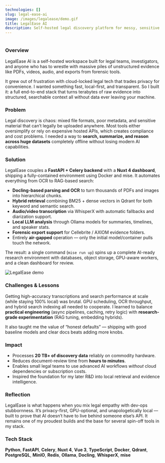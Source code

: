 ```yaml
---
technologies: []
slug: legal-ease-ai
image: /images/legalease/demo.gif
title: LegalEase AI
description: Self-hosted legal discovery platform for messy, sensitive data.
---
```


#

### Overview

LegalEase AI is a self-hosted workspace built for legal teams, investigators, and anyone who has to wrestle with massive piles of unstructured evidence like PDFs, videos, audio, and exports from forensic tools.

It grew out of frustration with cloud-locked legal tech that trades privacy for convenience. I wanted something fast, local-first, and transparent. So I built it: a full end-to-end stack that turns terabytes of raw evidence into structured, searchable context all without data ever leaving your machine.

### Problem

Legal discovery is chaos: mixed file formats, poor metadata, and sensitive material that can’t legally be uploaded anywhere. Most tools either oversimplify or rely on expensive hosted APIs, which creates compliance and cost problems. I needed a way to **search, summarize, and reason across huge datasets** completely offline without losing modern AI capabilities.

### Solution

LegalEase couples a **FastAPI + Celery backend** with a **Nuxt 4 dashboard**, shipping a fully-contained environment using Docker and mise. It automates everything from OCR to RAG-based search:

- **Docling-based parsing and OCR** to turn thousands of PDFs and images into hierarchical chunks.
- **Hybrid retrieval** combining BM25 + dense vectors in Qdrant for both keyword and semantic search.
- **Audio/video transcription** via WhisperX with automatic fallbacks and diarization support.
- **Local LLM analysis** through Ollama models for summaries, timelines, and speaker stats.
- **Forensic export support** for Cellebrite / AXIOM evidence folders.
- Entirely **air-gapped** operation — only the initial model/container pulls touch the network.

The result: a single command (`mise run up`) spins up a complete AI-ready research environment with databases, object storage, GPU-aware workers, and a clean dashboard for review.

![LegalEase demo](https://nuxt-studio.s3.fr-par.scw.cloud/transcription_speaker_diarization_39b2ee98c7.png)

### Challenges & Lessons

Getting high-accuracy transcriptions and search performance at scale (while staying 100% local) was brutal. GPU scheduling, OCR throughput, and hybrid search indexing all needed to cooperate. I learned to balance **practical engineering** (async pipelines, caching, retry logic) with **research-grade experimentation** (RAG tuning, embedding hybrids).

It also taught me the value of “honest defaults” — shipping with good baseline models and clear docs beats adding more knobs.

### Impact

- Processes **20 TB+ of discovery data** reliably on commodity hardware.
- Reduces document-review time from **hours to minutes**.
- Enables small legal teams to use advanced AI workflows *without* cloud dependencies or subscription costs.
- Inspired the foundation for my later R\&D into local retrieval and evidence intelligence.

### Reflection

LegalEase is what happens when you mix legal empathy with dev-ops stubbornness. It’s privacy-first, GPU-optional, and unapologetically local — built to prove that AI doesn’t have to live behind someone else’s API. It remains one of my proudest builds and the base for several spin-off tools in my stack.

### Tech Stack

**Python**, **FastAPI**, **Celery**, **Nuxt 4**, **Vue 3**, **TypeScript**, **Docker**, **Qdrant**, **PostgreSQL**, **MinIO**, **Redis**, **Ollama**, **Docling**, **WhisperX**, **mise**
